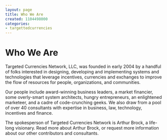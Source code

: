 ```yaml
---
layout: page
title: Who We Are
created: 1104498000
categories:
- targettedcurrencies
---
```

# Who We Are

Targeted Currencies Network, LLC, was founded in early 2004 by a handful of folks interested in designing, developing and implementing systems and technologies that leverage incentives, currencies and exchanges to improve the flow of resources for people, organizations, and communities.

Our people include award-winning business leaders, a market financier, some overly-smart system architects, hungry entrepreneurs, an enlightened marketeer, and a cadre of code-crunching geeks.  We also draw from a pool of over 40 consultants with expertise in business, law, technology, incentives and finance.

The spokesperson of Targeted Currencies Network is Arthur Brock, a life-long visionary. Read more about Arthur Brock, or request more information about our other contributors and consultants.
